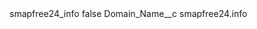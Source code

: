<?xml version="1.0" encoding="UTF-8"?>
<CustomMetadata xmlns="http://soap.sforce.com/2006/04/metadata" xmlns:xsi="http://www.w3.org/2001/XMLSchema-instance" xmlns:xsd="http://www.w3.org/2001/XMLSchema">
    <label>smapfree24_info</label>
    <protected>false</protected>
    <values>
        <field>Domain_Name__c</field>
        <value xsi:type="xsd:string">smapfree24.info</value>
    </values>
</CustomMetadata>
